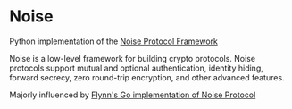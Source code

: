 # Noise

Python implementation of the [Noise Protocol Framework](https://noiseprotocol.org/)

Noise is a low-level framework for building crypto protocols. Noise protocols support mutual and optional authentication, identity hiding, forward secrecy, zero round-trip encryption, and other advanced features.

Majorly influenced by [Flynn's Go implementation of Noise Protocol](https://github.com/flynn/noise)